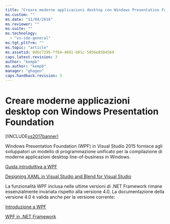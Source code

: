 ```yaml
---
title: "Creare moderne applicazioni desktop con Windows Presentation Foundation | Microsoft Docs"
ms.custom: ""
ms.date: "11/04/2016"
ms.reviewer: ""
ms.suite: ""
ms.technology: 
  - "vs-ide-general"
ms.tgt_pltfrm: ""
ms.topic: "article"
ms.assetid: 8d6c7295-ff64-4681-b01c-5056e8504569
caps.latest.revision: 3
author: "kempb"
ms.author: "kempb"
manager: "ghogen"
caps.handback.revision: 3
---
```

# Creare moderne applicazioni desktop con Windows Presentation Foundation
[!INCLUDE[vs2017banner](../code-quality/includes/vs2017banner.md)]

Windows Presentation Foundation \(WPF\) in Visual Studio 2015 fornisce agli sviluppatori un modello di programmazione unificato per la compilazione di moderne applicazioni desktop line\-of\-business in Windows.  
  
 [Guida introduttiva a WPF](../designers/getting-started-with-wpf.md)  
  
 [Designing XAML in Visual Studio and Blend for Visual Studio](../designers/designing-xaml-in-visual-studio.md)  
  
 La funzionalità WPF inclusa nelle ultime versioni di .NET Framework rimane essenzialmente invariata rispetto alla versione 4.0. La documentazione della versione 4.0 è valida anche per la versione corrente:  
  
 [Introduzione a WPF](https://msdn.microsoft.com/en-us/library/aa970268\(v=vs.100\).aspx)  
  
 [WPF in .NET Framework](https://msdn.microsoft.com/en-us/library/ms754130\(v=vs.100\).aspx)